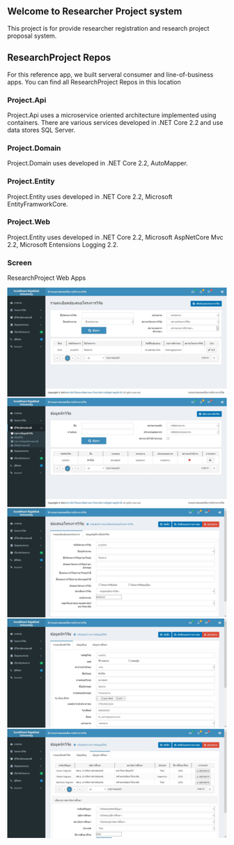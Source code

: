 ## Welcome to Researcher Project system

This project is for provide researcher registration and research project proposal system.

## ResearchProject Repos

For this reference app, we built serveral consumer and line-of-business apps. You can find all ResearchProject Repos in this location 

### Project.Api
Project.Api uses a microservice oriented architecture implemented using containers. There are various services developed in .NET Core 2.2 and use data stores SQL Server.

### Project.Domain
Project.Domain uses developed in .NET Core 2.2, AutoMapper.

### Project.Entity
Project.Entity uses developed in .NET Core 2.2, Microsoft EntityFramworkCore.

### Project.Web
Project.Entity uses developed in .NET Core 2.2, Microsoft AspNetCore Mvc 2.2, Microsoft Entensions Logging 2.2.

### Screen
ResearchProject Web Apps

![Image](https://github.com/Sakchai/ResearchProject/blob/master/Document/Screen-1.jpg)
![Image](https://github.com/Sakchai/ResearchProject/blob/master/Document/Screen-3.jpg)
![Image](https://github.com/Sakchai/ResearchProject/blob/master/Document/Screen-2.jpg)
![Image](https://github.com/Sakchai/ResearchProject/blob/master/Document/Screen-4.jpg)
![Image](https://github.com/Sakchai/ResearchProject/blob/master/Document/Screen-5.jpg)